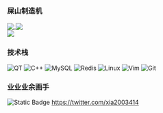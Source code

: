 ### 屎山制造机
<a href="https://github.com/anuraghazra/github-readme-stats">
  <img align="center" src="https://github-readme-stats.vercel.app/api?username=xiaxia0414&count_private=true&show_icons=true&theme=dark" />
</a>
<a href="https://github.com/anuraghazra/convoychat">
  <img align="center" src="https://github-readme-stats.vercel.app/api/top-langs/?username=xiaxia0414&langs_count=8&theme=dark&count_private=true&layout=compact&hide=javascript,html,css,CoffeeScript&card_width=280" />
</a>
<div align="left">                                                                              
 <img  src="https://github-readme-streak-stats.herokuapp.com/?user=xiaxia0414&theme=dark" />  
 </div>                                                                                            


### 技术栈

![QT](https://img.shields.io/badge/-QT-192133?style=flat-square&logo=qt&logoColor=green)
![C++](https://img.shields.io/badge/-C++-192133?style=flat-square&logo=cplusplus&logoColor=blue)
![MySQL](https://img.shields.io/badge/-MySQL-192133?style=flat-square&logo=mysql&logoColor=white)
![Redis](https://img.shields.io/badge/-Redis-192133?style=flat-square&logo=redis&logoColor=white)
![Linux](https://img.shields.io/badge/-Linux-192133?style=flat-square&logo=Linux&logoColor=white)
![Vim](https://img.shields.io/badge/-Vim-192133?style=flat-square&logo=vim&logoColor=white)
![Git](https://img.shields.io/badge/-Git-192133?style=flat-square&logo=git&logoColor=white)

### 业业业余画手
<img alt="Static Badge" img align="button" src="https://img.shields.io/badge/twitter-gray?style=flat&logo=twitter&link=https%3A%2F%2Ftwitter.com%2Fxia2003414"> <https://twitter.com/xia2003414>



